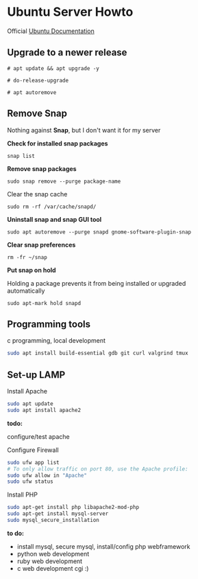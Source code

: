 # Ubuntu Server Howto

Official [Ubuntu Documentation](https://help.ubuntu.com/)

## Upgrade to a newer release

```
# apt update && apt upgrade -y

# do-release-upgrade

# apt autoremove

```
## Remove Snap 

Nothing against **Snap**, but I don't want it for my server

**Check for installed snap packages**

```
snap list
```
**Remove snap packages**
```
sudo snap remove --purge package-name
```
Clear the snap cache
```
sudo rm -rf /var/cache/snapd/
```
**Uninstall snap and snap GUI tool**
```
sudo apt autoremove --purge snapd gnome-software-plugin-snap
```

**Clear snap preferences**
```
rm -fr ~/snap
```
**Put snap on hold**

Holding a package prevents it from being installed or upgraded automatically

```
sudo apt-mark hold snapd
```
## Programming tools 
c programming, local development
```bash
sudo apt install build-essential gdb git curl valgrind tmux
```
## Set-up LAMP

Install Apache
```bash
sudo apt update
sudo apt install apache2

```
**todo:** 

configure/test apache

Configure Firewall
```bash
sudo ufw app list
# To only allow traffic on port 80, use the Apache profile:
sudo ufw allow in "Apache"
sudo ufw status
```
Install PHP
```bash
sudo apt-get install php libapache2-mod-php 
sudo apt-get install mysql-server
sudo mysql_secure_installation
```
**to do:** 

* install mysql, secure mysql, install/config php webframework
* python web development
* ruby web development
* c web development cgi :)
